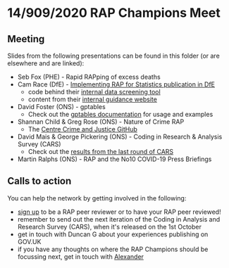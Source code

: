 # 14/909/2020 RAP Champions Meet

## Meeting

Slides from the following presentations can be found in this folder (or are elsewhere and are linked):
* Seb Fox (PHE) - Rapid RAPping of excess deaths
* Cam Race (DfE) - [Implementing RAP for Statistics publication in DfE](https://cjrace.github.io/20200914-rap-champions-presentation/#1)
  * code behind their [internal data screening tool](https://github.com/cjrace/data-screening-shinyapp)
  * content from their [internal guidance website](https://github.com/cjrace/stats-production-guidance-copy)
* David Foster (ONS) - gptables
  * Check out the [gptables documentation](https://best-practice-and-impact.github.io/gptables/) for usage and examples
* Shannan Child & Greg Rose (ONS) - Nature of Crime RAP
  * The [Centre Crime and Justice GitHub](https://github.com/ONS-centre-for-crime-and-justice)
* David Mais & George Pickering (ONS) - Coding in Research & Analysis Survey (CARS)
  * Check out the [results from the last round of CARS](https://cars-dashboard-dwzndgiyya-ez.a.run.app/)
* Martin Ralphs (ONS) - RAP and the No10 COVID-19 Press Briefings


## Calls to action

You can help the network by getting involved in the following:
* [sign up](https://www.smartsurvey.co.uk/s/IVKSJR/) to be a RAP peer reviewer or to have your RAP peer reviewed!
* remember to send out the next iteration of the Coding in Analysis and Research Survey (CARS), when it's released on the 1st October
* get in touch with Duncan G about your experiences publishing on GOV.UK
* if you have any thoughts on where the RAP Champions should be focussing next, get in touch with [Alexander](mailto:alexander.newton@ons.gov.uk)
